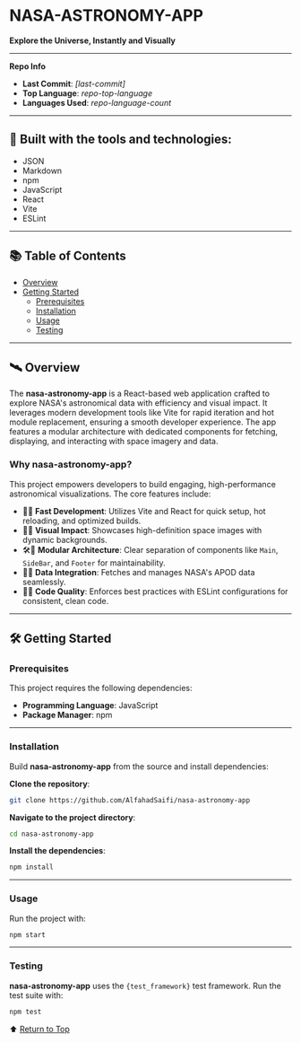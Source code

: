 # NASA-ASTRONOMY-APP

**Explore the Universe, Instantly and Visually**

---

**Repo Info**  
- **Last Commit**: _[last-commit]_  
- **Top Language**: _repo-top-language_  
- **Languages Used**: _repo-language-count_

---

## 🚀 Built with the tools and technologies:

- JSON  
- Markdown  
- npm  
- JavaScript  
- React  
- Vite  
- ESLint

---

## 📚 Table of Contents

- [Overview](#overview)
- [Getting Started](#getting-started)
  - [Prerequisites](#prerequisites)
  - [Installation](#installation)
  - [Usage](#usage)
  - [Testing](#testing)

---

## 🛰️ Overview

The **nasa-astronomy-app** is a React-based web application crafted to explore NASA's astronomical data with efficiency and visual impact. It leverages modern development tools like Vite for rapid iteration and hot module replacement, ensuring a smooth developer experience. The app features a modular architecture with dedicated components for fetching, displaying, and interacting with space imagery and data.

### Why nasa-astronomy-app?

This project empowers developers to build engaging, high-performance astronomical visualizations. The core features include:

- 🧩🚀 **Fast Development**: Utilizes Vite and React for quick setup, hot reloading, and optimized builds.  
- 🎨🌌 **Visual Impact**: Showcases high-definition space images with dynamic backgrounds.  
- 🛠️🔧 **Modular Architecture**: Clear separation of components like `Main`, `SideBar`, and `Footer` for maintainability.  
- 📡🔎 **Data Integration**: Fetches and manages NASA's APOD data seamlessly.  
- 🧹✅ **Code Quality**: Enforces best practices with ESLint configurations for consistent, clean code.  

---

## 🛠️ Getting Started

### Prerequisites

This project requires the following dependencies:

- **Programming Language**: JavaScript  
- **Package Manager**: npm  

---

### Installation

Build **nasa-astronomy-app** from the source and install dependencies:

**Clone the repository**:
```bash
git clone https://github.com/AlfahadSaifi/nasa-astronomy-app
```

**Navigate to the project directory**:
```bash
cd nasa-astronomy-app
```

**Install the dependencies**:
```bash
npm install
```

---

### Usage

Run the project with:
```bash
npm start
```

---

### Testing

**nasa-astronomy-app** uses the `{test_framework}` test framework. Run the test suite with:
```bash
npm test
```

⬆ [Return to Top](#nasa-astronomy-app)
